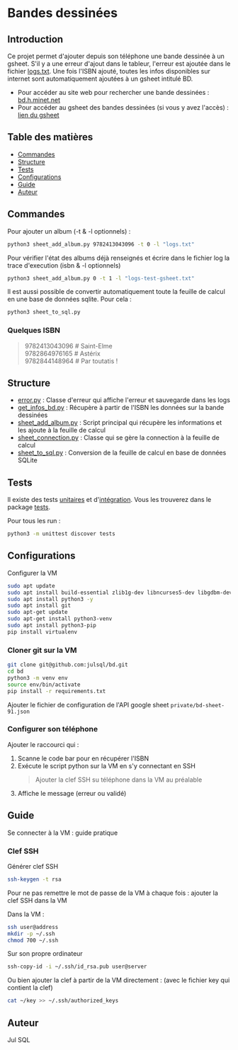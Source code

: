 # Bandes dessinées

## Introduction

Ce projet permet d'ajouter depuis son téléphone une bande dessinée à un gsheet.
S'il y a une erreur d'ajout dans le tableur, l'erreur est ajoutée dans le fichier [logs.txt](logs/logs.txt).
Une fois l'ISBN ajouté, toutes les infos disponibles sur internet sont automatiquement ajoutées à un gsheet intitulé BD.

- Pour accéder au site web pour rechercher une bande dessinées : [bd.h.minet.net](http://157.159.195.11)
- Pour accéder au gsheet des bandes dessinées (si vous y avez l'accès) : [lien du gsheet](https://docs.google.com/spreadsheets/d/1z4iFF1ROr_sXZkkFJS12kKk7ndUaA9fNconarZIAIxo/edit?usp=sharing)

## Table des matières

- [Commandes](#commandes)
- [Structure](#structure)
- [Tests](#tests)
- [Configurations](#configurations)
- [Guide](#guide)
- [Auteur](#auteur)

## Commandes

Pour ajouter un album (-t & -l optionnels) :

```bash
python3 sheet_add_album.py 9782413043096 -t 0 -l "logs.txt"
```

Pour vérifier l'état des albums déjà renseignés et écrire dans le fichier log la trace d'execution (isbn & -l optionnels)

```bash
python3 sheet_add_album.py 0 -t 1 -l "logs-test-gsheet.txt"
```

Il est aussi possible de convertir automatiquement toute la feuille de calcul en une base de données sqlite.
Pour cela :

```bash
python3 sheet_to_sql.py
```

### Quelques ISBN

> 9782413043096 # Saint-Elme\
> 9782864976165 # Astérix\
> 9782844148964 # Par toutatis !

## Structure

- [error.py](error.py) : Classe d'erreur qui affiche l'erreur et sauvegarde dans les logs
- [get_infos_bd.py](get_infos_bd.py) : Récupère à partir de l'ISBN les données sur la bande dessinées
- [sheet_add_album.py](sheet_add_album.py) : Script principal qui récupère les informations et les ajoute à la feuille de calcul
- [sheet_connection.py](sheet_connection.py) : Classe qui se gère la connection à la feuille de calcul
- [sheet_to_sql.py](sheet_to_sql.py) : Conversion de la feuille de calcul en base de données SQLite

## Tests

Il existe des tests [unitaires](../../tests/add_album/test_unit) et d'[intégration](../../tests/add_album/test_integration).
Vous les trouverez dans le package [tests](../../tests).

Pour tous les run :
```bash
python3 -m unittest discover tests
```

## Configurations

Configurer la VM

```bash
sudo apt update
sudo apt install build-essential zlib1g-dev libncurses5-dev libgdbm-dev libnss3-dev libssl-dev libreadline-dev libffi-dev libsqlite3-dev wget libbz2-dev
sudo apt install python3 -y
sudo apt install git
sudo apt-get update
sudo apt-get install python3-venv
sudo apt install python3-pip
pip install virtualenv
```

### Cloner git sur la VM

```bash
git clone git@github.com:julsql/bd.git
cd bd
python3 -m venv env
source env/bin/activate
pip install -r requirements.txt 
```

Ajouter le fichier de configuration de l'API google sheet `private/bd-sheet-91.json`

### Configurer son téléphone

Ajouter le raccourci qui :
1. Scanne le code bar pour en récupérer l'ISBN
2. Exécute le script python sur la VM en s'y connectant en SSH
    > Ajouter la clef SSH su téléphone dans la VM au préalable
3. Affiche le message (erreur ou validé)

## Guide

Se connecter à la VM : guide pratique

### Clef SSH

Générer clef SSH

```bash
ssh-keygen -t rsa
```

Pour ne pas remettre le mot de passe de la VM à chaque fois : ajouter la clef SSH dans la VM

Dans la VM :

```bash
ssh user@address
mkdir -p ~/.ssh
chmod 700 ~/.ssh
```

Sur son propre ordinateur

```bash
ssh-copy-id -i ~/.ssh/id_rsa.pub user@server
```

Ou bien ajouter la clef à partir de la VM directement :
(avec le fichier key qui contient la clef)

```bash
cat ~/key >> ~/.ssh/authorized_keys
```

## Auteur

Jul SQL

